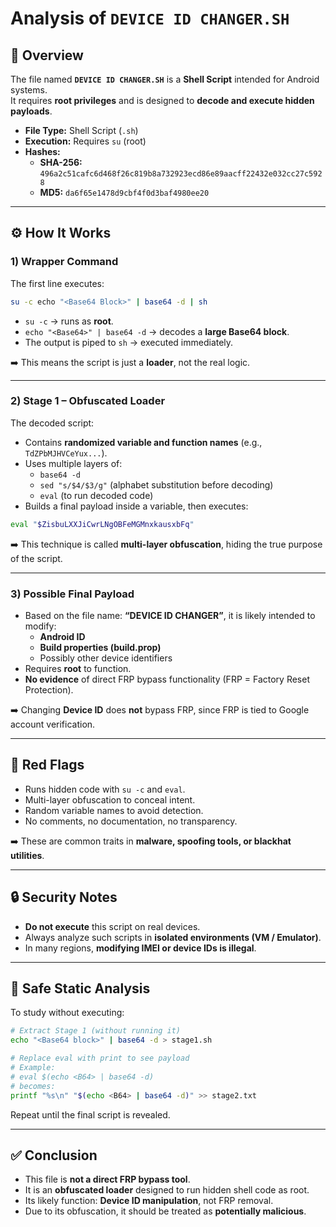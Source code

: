 # Analysis of `DEVICE ID CHANGER.SH`

## 📌 Overview
The file named **`DEVICE ID CHANGER.SH`** is a **Shell Script** intended for Android systems.  
It requires **root privileges** and is designed to **decode and execute hidden payloads**.  

- **File Type:** Shell Script (`.sh`)  
- **Execution:** Requires `su` (root)  
- **Hashes:**  
  - **SHA-256:** `496a2c51cafc6d468f26c819b8a732923ecd86e89aacff22432e032cc27c5928`  
  - **MD5:** `da6f65e1478d9cbf4f0d3baf4980ee20`  

---

## ⚙️ How It Works

### 1) Wrapper Command
The first line executes:
```sh
su -c echo "<Base64 Block>" | base64 -d | sh
```
- `su -c` → runs as **root**.  
- `echo "<Base64>" | base64 -d` → decodes a **large Base64 block**.  
- The output is piped to `sh` → executed immediately.  

➡️ This means the script is just a **loader**, not the real logic.

---

### 2) Stage 1 – Obfuscated Loader
The decoded script:
- Contains **randomized variable and function names** (e.g., `TdZPbMJHVCeYux...`).  
- Uses multiple layers of:
  - `base64 -d`  
  - `sed "s/$4/$3/g"` (alphabet substitution before decoding)  
  - `eval` (to run decoded code)  
- Builds a final payload inside a variable, then executes:
```sh
eval "$ZisbuLXXJiCwrLNgOBFeMGMnxkausxbFq"
```

➡️ This technique is called **multi-layer obfuscation**, hiding the true purpose of the script.

---

### 3) Possible Final Payload
- Based on the file name: **“DEVICE ID CHANGER”**, it is likely intended to modify:  
  - **Android ID**  
  - **Build properties (build.prop)**  
  - Possibly other device identifiers  
- Requires **root** to function.  
- **No evidence** of direct FRP bypass functionality (FRP = Factory Reset Protection).  

➡️ Changing **Device ID** does **not** bypass FRP, since FRP is tied to Google account verification.

---

## 🚩 Red Flags
- Runs hidden code with `su -c` and `eval`.  
- Multi-layer obfuscation to conceal intent.  
- Random variable names to avoid detection.  
- No comments, no documentation, no transparency.  

➡️ These are common traits in **malware, spoofing tools, or blackhat utilities**.

---

## 🔒 Security Notes
- **Do not execute** this script on real devices.  
- Always analyze such scripts in **isolated environments (VM / Emulator)**.  
- In many regions, **modifying IMEI or device IDs is illegal**.  

---

## 🧪 Safe Static Analysis
To study without executing:
```sh
# Extract Stage 1 (without running it)
echo "<Base64 block>" | base64 -d > stage1.sh

# Replace eval with print to see payload
# Example:
# eval $(echo <B64> | base64 -d)
# becomes:
printf "%s\n" "$(echo <B64> | base64 -d)" >> stage2.txt
```
Repeat until the final script is revealed.

---

## ✅ Conclusion
- This file is **not a direct FRP bypass tool**.  
- It is an **obfuscated loader** designed to run hidden shell code as root.  
- Its likely function: **Device ID manipulation**, not FRP removal.  
- Due to its obfuscation, it should be treated as **potentially malicious**.  
